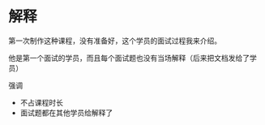 # 解释

第一次制作这种课程，没有准备好，这个学员的面试过程我来介绍。

他是第一个面试的学员，而且每个面试题也没有当场解释（后来把文档发给了学员）

强调
- 不占课程时长
- 面试题都在其他学员给解释了
